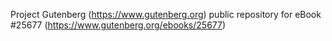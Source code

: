Project Gutenberg (https://www.gutenberg.org) public repository for eBook #25677 (https://www.gutenberg.org/ebooks/25677)
